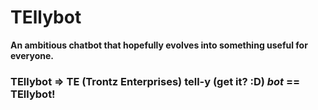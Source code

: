 # TEllybot
**An ambitious chatbot that hopefully evolves into something useful for everyone.**

### TEllybot => TE (Trontz Enterprises) tell-y (get it? :D) _bot_ == TEllybot!
